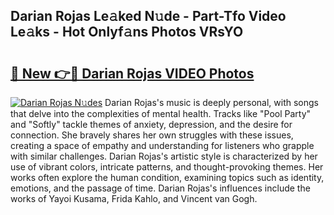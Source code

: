 ## Darian Rojas Le𝚊ked N𝚞de - Part-Tfo Video Le𝚊ks - Hot Onlyf𝚊ns Photos VRsYO

# <h2><a href="http://ab78689.deff.icu/?id=Darian+Rojas">🔗 New 👉🔴 Darian Rojas VIDEO Photos</a></h2>

[![Darian Rojas N𝚞des](https://i.imgur.com/rIISA9y.gif)](http://ab78689.deff.icu/?id=Darian+Rojas)
Darian Rojas's music is deeply personal, with songs that delve into the complexities of mental health. Tracks like "Pool Party" and "Softly" tackle themes of anxiety, depression, and the desire for connection. She bravely shares her own struggles with these issues, creating a space of empathy and understanding for listeners who grapple with similar challenges. Darian Rojas's artistic style is characterized by her use of vibrant colors, intricate patterns, and thought-provoking themes. Her works often explore the human condition, examining topics such as identity, emotions, and the passage of time. Darian Rojas's influences include the works of Yayoi Kusama, Frida Kahlo, and Vincent van Gogh.
